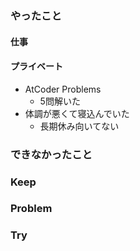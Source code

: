 ### やったこと

#### 仕事

#### プライベート

- AtCoder Problems
  - 5問解いた
- 体調が悪くて寝込んでいた
  - 長期休み向いてない

### できなかったこと



### Keep



### Problem



### Try
